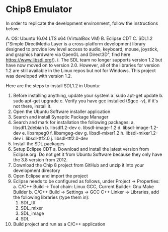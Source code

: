 # Chip8 Emulator 

In order to replicate the development environment, follow the instructions below:

A. OS: Ubuntu 16.04 LTS x64 (VirtualBox VM)
B. Eclipse CDT 
C. SDL1.2 ("Simple DirectMedia Layer is a cross-platform development library designed to provide low level access to audio, keyboard, mouse, joystick, and graphics hardware via OpenGL and Direct3D", find here https://www.libsdl.org/).
  i. The SDL team no longer supports version 1.2 but have now moved on to version 2.0. However, all of the libraries for version 1.2 are still available in the Linux repos but not for Windows. This project was developed with version 1.2.

Here are the steps to install SDL1.2 in Ubuntu:

  1)  Before installing anything, update your system 
      a. sudo apt-get update
      b. sudo apt-get upgrade
      c. Verify you have gcc installed ($gcc -v), if it's not there, install it.
  2)	Open the Ubuntu Software installer application
  3)	Search and install Synaptic Package Manager 
  4)	Search and mark for installation the following packages:
      a.	libsdl1.2debian
      b.	libsdl1.2-dev
      c.	libsdl-image-1.2
      d.	libsdl-image-1.2-dev
      e.	libsmpeg0
      f.	libsmgeg-dev
      g.	libsdl-mixer1.2
      h.	libsdl-mixer1.2-dev
      i.	libsdl-ttf2.0
      j.	libsdl-ttf2.0-dev
  5)	Install the SDL packages
  6)	Setup Eclipse CDT
      a.	Download and install the latest version from Eclipse.org. Do not get it from Ubuntu Software because they only have the 3.8 version from 2012. 
  7)	Download the Chip 8 project from GitHub and unzip it into your development directory
  8)	Open Eclipse and import the project
  9)	Eclipse needs to be configured as follows, under Project -> Properties: 
      a. C/C++ Build -> Tool chain: Linux GCC, Current Builder: Gnu Make Builder
      b. C/C++ Build -> Settings -> GCC C++ Linker -> Libraries, add the following libraries (type them in):
          1.	SDL_ttf
          2.	SDL_mixer
          3.	SDL_image
          4.	SDL
  10) Build project and run as a C/C++ application
